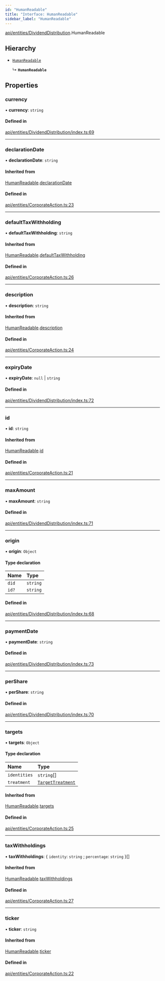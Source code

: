 ```yaml
---
id: "HumanReadable"
title: "Interface: HumanReadable"
sidebar_label: "HumanReadable"
---
```


[api/entities/DividendDistribution](../../../../../modules/API/Entities/DividendDistribution/DividendDistribution.md).HumanReadable

## Hierarchy

- [`HumanReadable`](../../CorporateAction/HumanReadable/HumanReadable.md)

  ↳ **`HumanReadable`**

## Properties

### currency

• **currency**: `string`

#### Defined in

[api/entities/DividendDistribution/index.ts:69](https://github.com/PolymeshAssociation/polymesh-sdk/blob/15be87e8/src/api/entities/DividendDistribution/index.ts#L69)

___

### declarationDate

• **declarationDate**: `string`

#### Inherited from

[HumanReadable](../../CorporateAction/HumanReadable/HumanReadable.md).[declarationDate](../../CorporateAction/HumanReadable/HumanReadable.md#declarationdate)

#### Defined in

[api/entities/CorporateAction.ts:23](https://github.com/PolymeshAssociation/polymesh-sdk/blob/15be87e8/src/api/entities/CorporateAction.ts#L23)

___

### defaultTaxWithholding

• **defaultTaxWithholding**: `string`

#### Inherited from

[HumanReadable](../../CorporateAction/HumanReadable/HumanReadable.md).[defaultTaxWithholding](../../CorporateAction/HumanReadable/HumanReadable.md#defaulttaxwithholding)

#### Defined in

[api/entities/CorporateAction.ts:26](https://github.com/PolymeshAssociation/polymesh-sdk/blob/15be87e8/src/api/entities/CorporateAction.ts#L26)

___

### description

• **description**: `string`

#### Inherited from

[HumanReadable](../../CorporateAction/HumanReadable/HumanReadable.md).[description](../../CorporateAction/HumanReadable/HumanReadable.md#description)

#### Defined in

[api/entities/CorporateAction.ts:24](https://github.com/PolymeshAssociation/polymesh-sdk/blob/15be87e8/src/api/entities/CorporateAction.ts#L24)

___

### expiryDate

• **expiryDate**: ``null`` \| `string`

#### Defined in

[api/entities/DividendDistribution/index.ts:72](https://github.com/PolymeshAssociation/polymesh-sdk/blob/15be87e8/src/api/entities/DividendDistribution/index.ts#L72)

___

### id

• **id**: `string`

#### Inherited from

[HumanReadable](../../CorporateAction/HumanReadable/HumanReadable.md).[id](../../CorporateAction/HumanReadable/HumanReadable.md#id)

#### Defined in

[api/entities/CorporateAction.ts:21](https://github.com/PolymeshAssociation/polymesh-sdk/blob/15be87e8/src/api/entities/CorporateAction.ts#L21)

___

### maxAmount

• **maxAmount**: `string`

#### Defined in

[api/entities/DividendDistribution/index.ts:71](https://github.com/PolymeshAssociation/polymesh-sdk/blob/15be87e8/src/api/entities/DividendDistribution/index.ts#L71)

___

### origin

• **origin**: `Object`

#### Type declaration

| Name | Type |
| :------ | :------ |
| `did` | `string` |
| `id?` | `string` |

#### Defined in

[api/entities/DividendDistribution/index.ts:68](https://github.com/PolymeshAssociation/polymesh-sdk/blob/15be87e8/src/api/entities/DividendDistribution/index.ts#L68)

___

### paymentDate

• **paymentDate**: `string`

#### Defined in

[api/entities/DividendDistribution/index.ts:73](https://github.com/PolymeshAssociation/polymesh-sdk/blob/15be87e8/src/api/entities/DividendDistribution/index.ts#L73)

___

### perShare

• **perShare**: `string`

#### Defined in

[api/entities/DividendDistribution/index.ts:70](https://github.com/PolymeshAssociation/polymesh-sdk/blob/15be87e8/src/api/entities/DividendDistribution/index.ts#L70)

___

### targets

• **targets**: `Object`

#### Type declaration

| Name | Type |
| :------ | :------ |
| `identities` | `string`[] |
| `treatment` | [`TargetTreatment`](../../../../../enums/API/Entities/CorporateActionBase/Types/TargetTreatment/TargetTreatment.md) |

#### Inherited from

[HumanReadable](../../CorporateAction/HumanReadable/HumanReadable.md).[targets](../../CorporateAction/HumanReadable/HumanReadable.md#targets)

#### Defined in

[api/entities/CorporateAction.ts:25](https://github.com/PolymeshAssociation/polymesh-sdk/blob/15be87e8/src/api/entities/CorporateAction.ts#L25)

___

### taxWithholdings

• **taxWithholdings**: { `identity`: `string` ; `percentage`: `string`  }[]

#### Inherited from

[HumanReadable](../../CorporateAction/HumanReadable/HumanReadable.md).[taxWithholdings](../../CorporateAction/HumanReadable/HumanReadable.md#taxwithholdings)

#### Defined in

[api/entities/CorporateAction.ts:27](https://github.com/PolymeshAssociation/polymesh-sdk/blob/15be87e8/src/api/entities/CorporateAction.ts#L27)

___

### ticker

• **ticker**: `string`

#### Inherited from

[HumanReadable](../../CorporateAction/HumanReadable/HumanReadable.md).[ticker](../../CorporateAction/HumanReadable/HumanReadable.md#ticker)

#### Defined in

[api/entities/CorporateAction.ts:22](https://github.com/PolymeshAssociation/polymesh-sdk/blob/15be87e8/src/api/entities/CorporateAction.ts#L22)
